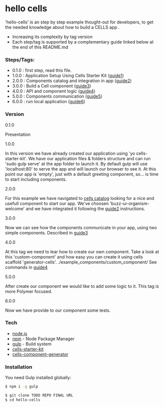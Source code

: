 # hello cells

'hello-cells' is an step by step example thought-out for developers, to get the needed knowledge about how to build a CELLS app .

- Increasing its complexity by tag version
- Each step/tag is supported by a complementary guide linked  below at the end of this README.md

### Steps/Tags:

- 0.1.0 : first step, read this file.
- 1.0.0 : Application Setup Using Cells Starter Kit ([guide1])
- 2.0.0 : Components catalog and integration in app ([guide2])
- 3.0.0 : Build a Cell component ([guide3])
- 4.0.0 : API and component logic ([guide4])
- 5.0.0 : Components communication ([guide5])
- 6.0.0 : run local application ([guide6])

### Version

0.1.0

Presentation

1.0.0

In this version we have already created our application using 'yo cells-starter-kit'.
We have our application files & folders structure and can run 'sudo gulp serve' at the app folder to launch it.
By default gulp will use 'localhost:80' to serve the app and will launch our browser to see it.
At this point our app is 'empty', just with a default greeting component, so... is time to start including components.

2.0.0

For this example we have navigated to [cells catalog] looking for a nice and usefull component to start our app.
We've choosen 'buzz-ui-organism-welcome' and we have integrated it following the [guide2] instructions.

3.0.0

Now we can see how the components communicate in your app, using two simple components.
Described in [guide3]

4.0.0

At this tag we need to lear how to create our own component.
Take a look at this 'custom-component' and how easy you can create it using cells scaffold 'generator­-cells'.
./example_components/custom_component/
See commands in [guide4]

5.0.0

After create our component we would like to add some logic to it.
This tag is more Polymer focused.

6.0.0

Now we have provide to our component some tests.

### Tech

* [node.js]
* [npm] - Node Package Manager
* [gulp] - Build system
* [cells-starter-kit]
* [cells-component-generator]


### Installation

You need Gulp installed globally:

```sh
$ npm i -g gulp
```

```sh
$ git clone TODO REPO FINAL URL
$ cd hello-cells
```

   [npm]: <https://www.npmjs.com/>
   [node.js]: <http://nodejs.org>
   [Gulp]: <http://gulpjs.com>
   [cells catalog]: <http://bbva-files.s3.amazonaws.com/cells/bbva-catalog/index.html>
   [cells-starter-kit]: <https://descinet.bbva.es/stash/scm/cel/generator-cells-starter-kit.git>
   [cells-component-generator]: <https://www.npmjs.com/package/generator-cells>
   [guide1]: <link1>
   [guide2]: <link2>
   [guide3]: <link3>
   [guide4]: <link4>
   [guide5]: <link5>
   [guide6]: <link6>
